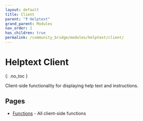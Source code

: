 ```yaml
---
layout: default
title: Client
parent: "❓ Helptext"
grand_parent: Modules
nav_order: 1
has_children: true
permalink: /community_bridge/modules/helptext/client/
---
```


# Helptext Client
{: .no_toc }

Client-side functionality for displaying help text and instructions.

## Pages

- [Functions](/community_bridge/modules/helptext/client/functions/) - All client-side functions